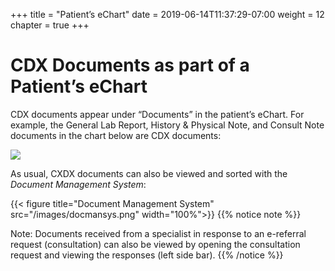 +++
title = "Patient’s eChart"
date = 2019-06-14T11:37:29-07:00
weight = 12
chapter = true
+++


# CDX Documents as part of a Patient’s eChart

CDX documents appear under “Documents” in the patient’s eChart. For example, the General Lab Report, History & Physical Note, and Consult Note documents in the chart below are CDX documents:

![](https://paper-attachments.dropbox.com/s_D8F55B926E14BC491F2DAD18D930CB06AD57C72BB921C2ECDB6B0AA89F2D0027_1558131674577_image.png)

As usual, CXDX documents can also be viewed and sorted with the *Document Management System*:

{{< figure title="Document Management System" src="/images/docmansys.png" width="100%">}}
{{% notice note %}}

Note: Documents received from a specialist in response to an e-referral request (consultation) can also be viewed by opening the consultation request and viewing the responses (left side bar).
{{% /notice %}}
